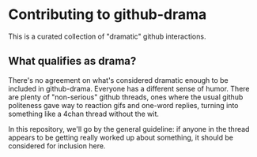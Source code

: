 # Contributing to github-drama #
This is a curated collection of "dramatic" github interactions.

## What qualifies as drama? ##
There's no agreement on what's considered dramatic enough to be included
in github-drama. Everyone has a different sense of humor. There are plenty
of "non-serious" github threads, ones where the usual github politeness
gave way to reaction gifs and one-word replies, turning into something like
a 4chan thread without the wit.

In this repository, we'll go by the general guideline: if anyone in the thread
appears to be getting really worked up about something, it should be considered
for inclusion here.
